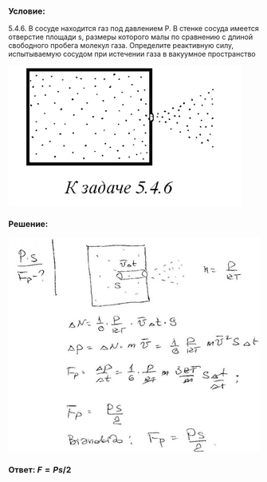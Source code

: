 ###  Условие: 

$5.4.6.$ В сосуде находится газ под давлением P. В стенке сосуда имеется отверстие площади s, размеры которого малы по сравнению с длиной свободного пробега молекул газа. Определите реактивную силу, испытываемую сосудом при истечении газа в вакуумное пространство 

![|468x282, 51%](../../img/5.4.6/statement.png) 

###  Решение: 

![|640x546, 67%](../../img/5.4.6/sol.jpg) 

###  Ответ: $F = Ps/2$ 
